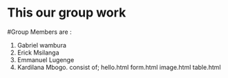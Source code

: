 # This our group work
#Group Members are :
1. Gabriel wambura
2. Erick Msilanga
3. Emmanuel Lugenge
4. Kardilana Mbogo.
consist of;
hello.html
form.html
image.html
table.html
